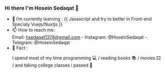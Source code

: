 ### Hi there I'm Hosein Sedaqat 👋




- 🌱 I’m currently learning : {{ Javascript and try to better in Front-end Specialy Vuejs/Nuxtjs }}
- 📫 How to reach me: <div> Email: hsedaqat1378@gmail.com - Instagram: @HoseinSedaqat - Telegram: @HoseinSedaqat </div>
- 🐠 Fact : <p> I spend most of my time programming 💻 / reading books 📚 / movies 🎞 / and taking college classes i passed 🤦‍ </p>
